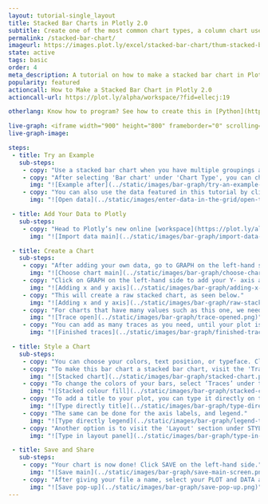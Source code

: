 ```yaml
---
layout: tutorial-single_layout
title: Stacked Bar Charts in Plotly 2.0
subtitle: Create one of the most common chart types, a column chart useful for comparing data points in one or more data series.
permalink: /stacked-bar-chart/
imageurl: https://images.plot.ly/excel/stacked-bar-chart/thum-stacked-bar-chart-2.jpg
state: active
tags: basic
order: 4
meta_description: A tutorial on how to make a stacked bar chart in Plotly 2.0.
popularity: featured
actioncall: How to Make a Stacked Bar Chart in Plotly 2.0
actioncall-url: https://plot.ly/alpha/workspace/?fid=ellecj:19

otherlang: Know how to program? See how to create this in [Python](https://plot.ly/python/bar-charts/#stacked-bar-chart) or [R](https://plot.ly/r/bar-charts/#stacked-bar-chart).

live-graph: <iframe width="900" height="800" frameborder="0" scrolling="no" src="https://plot.ly/~ellecj/19.embed"></iframe>
live-graph-image:

steps:
 - title: Try an Example
   sub-steps:
    - copy: "Use a stacked bar chart when you have multiple groupings and are interested in the proportions between values in each grouping, as well as each grouping's total."
    - copy: "After selecting 'Bar chart' under 'Chart Type', you can check out an example before adding your own data. Clicking the 'try an example' button will show what a sample chart looks like after adding data and playing with the style. You'll also see what labels and style attributes were selected for this specific chart, as well as the end result."
      img: "![Example after](../static/images/bar-graph/try-an-example-after.png)"
    - copy: "You can also use the data featured in this tutorial by clicking on 'Open This Data in Plotly' on the left-hand side. It'll open in your workspace."
      img: "![Open data](../static/images/enter-data-in-the-grid/open-this-data.png)"

 - title: Add Your Data to Plotly
   sub-steps:
    - copy: "Head to Plotly’s new online [workspace](https://plot.ly/alpha/workspace/) and add your data. You have the option of typing directly in the grid, uploading your file, or entering a URL of an online dataset. Plotly accepts .xls, .xlsx, or .csv files. For more information on how to enter your data, see [this](http://help.plot.ly/add-data-to-the-plotly-grid/) tutorial."
      img: "![Import data main](../static/images/bar-graph/import-data-main.png)"

 - title: Create a Chart
   sub-steps:
    - copy: "After adding your own data, go to GRAPH on the left-hand side, then 'Create'. Choose 'Bar chart' under 'Chart type'."
      img: "![Choose chart main](../static/images/bar-graph/choose-chart-main.png)"
    - copy: "Click on GRAPH on the left-hand side to add your Y- axis and X-axis to your stacked bar chart. After selecting ‘Bar chart', you should then select the Y and X dropdown to create the plot."
      img: "![Adding x and y axis](../static/images/bar-graph/adding-x-and-y-axis.png)"
    - copy: "This will create a raw stacked chart, as seen below."
      img: "![Adding x and y axis](../static/images/bar-graph/raw-stacked-chart.png)"
    - copy: "For charts that have many values such as this one, we need to add more data on the X-axis. We do this by clicking on the '+Trace' button at the top right-hand side of that pane."
      img: "![Trace open](../static/images/bar-graph/trace-opened.png)"
    - copy: "You can add as many traces as you need, until your plot is complete!"
      img: "![Finished traces](../static/images/bar-graph/finished-traces.png)"

 - title: Style a Chart
   sub-steps:
    - copy: "You can choose your colors, text position, or typeface. Click on STYLE on the left-hand side to play around with the style of your chart."
    - copy: "To make this bar chart a stacked bar chart, visit the 'Traces' section under STYLE and select the 'Stacked' option under 'Bars'. Your chart will now be updated."
      img: "![Stacked chart](../static/images/bar-graph/stacked-chart.png)"
    - copy: "To change the colors of your bars, select ‘Traces’ under the same STYLE tab, then click on FILL and a color pop-up will appear. As you scroll down that pane, each bar will have its own FILL color that you can change. Note that certain colors and typeface are only available with a PRO subscription. Click [here](https://plot.ly/products/cloud/) to upgrade!"
      img: "![Stacked colour fill](../static/images/bar-graph/stacked-colour-fill.png)"
    - copy: "To add a title to your plot, you can type it directly on the title by double-clicking it."
      img: "![Type directly title](../static/images/bar-graph/type-directly-on-title.png)"
    - copy: "The same can be done for the axis labels, and legend."
      img: "![Type directly legend](../static/images/bar-graph/legend-titles.png)"
    - copy: "Another option is to visit the 'Layout' section under STYLE, click on 'Text' and enter your title in the box, as shown below."
      img: "![Type in layout panel](../static/images/bar-graph/type-in-layout-panel.png)"

 - title: Save and Share
   sub-steps:
    - copy: "Your chart is now done! Click SAVE on the left-hand side."
      img: "![Save main](../static/images/bar-graph/save-main-screen.png)"
    - copy: "After giving your file a name, select your PLOT and DATA as 'Public' or 'Private'. For more information on how sharing works, including the difference between private, public and secret sharing, visit [this](http://help.plot.ly/save-share-and-export-in-plotly/) page."
      img: "![Save pop-up](../static/images/bar-graph/save-pop-up.png)"
---
```

